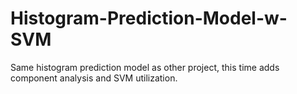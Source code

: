 # Histogram-Prediction-Model-w-SVM
Same histogram prediction model as other project, this time adds component analysis and SVM utilization. 
